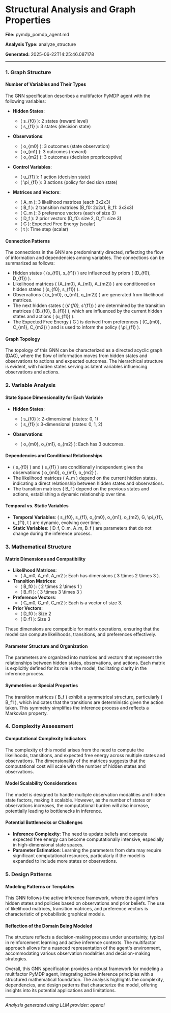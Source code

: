 # Structural Analysis and Graph Properties

**File:** pymdp_pomdp_agent.md

**Analysis Type:** analyze_structure

**Generated:** 2025-06-22T14:25:46.087178

---

### 1. Graph Structure

#### Number of Variables and Their Types
The GNN specification describes a multifactor PyMDP agent with the following variables:

- **Hidden States**:
  - \( s_{f0} \): 2 states (reward level)
  - \( s_{f1} \): 3 states (decision state)

- **Observations**:
  - \( o_{m0} \): 3 outcomes (state observation)
  - \( o_{m1} \): 3 outcomes (reward)
  - \( o_{m2} \): 3 outcomes (decision proprioceptive)

- **Control Variables**:
  - \( u_{f1} \): 1 action (decision state)
  - \( \pi_{f1} \): 3 actions (policy for decision state)

- **Matrices and Vectors**:
  - \( A_m \): 3 likelihood matrices (each 3x2x3)
  - \( B_f \): 2 transition matrices (B_f0: 2x2x1, B_f1: 3x3x3)
  - \( C_m \): 3 preference vectors (each of size 3)
  - \( D_f \): 2 prior vectors (D_f0: size 2, D_f1: size 3)
  - \( G \): Expected Free Energy (scalar)
  - \( t \): Time step (scalar)

#### Connection Patterns
The connections in the GNN are predominantly directed, reflecting the flow of information and dependencies among variables. The connections can be summarized as follows:

- Hidden states \( (s_{f0}, s_{f1}) \) are influenced by priors \( (D_{f0}, D_{f1}) \).
- Likelihood matrices \( (A_{m0}, A_{m1}, A_{m2}) \) are conditioned on hidden states \( (s_{f0}, s_{f1}) \).
- Observations \( (o_{m0}, o_{m1}, o_{m2}) \) are generated from likelihood matrices.
- The next hidden states \( (s'_{f0}, s'_{f1}) \) are determined by the transition matrices \( (B_{f0}, B_{f1}) \), which are influenced by the current hidden states and actions \( (u_{f1}) \).
- The Expected Free Energy \( G \) is derived from preferences \( (C_{m0}, C_{m1}, C_{m2}) \) and is used to inform the policy \( \pi_{f1} \).

#### Graph Topology
The topology of this GNN can be characterized as a directed acyclic graph (DAG), where the flow of information moves from hidden states and observations to actions and expected outcomes. The hierarchical structure is evident, with hidden states serving as latent variables influencing observations and actions.

### 2. Variable Analysis

#### State Space Dimensionality for Each Variable
- **Hidden States**:
  - \( s_{f0} \): 2-dimensional (states: 0, 1)
  - \( s_{f1} \): 3-dimensional (states: 0, 1, 2)

- **Observations**:
  - \( o_{m0}, o_{m1}, o_{m2} \): Each has 3 outcomes.

#### Dependencies and Conditional Relationships
- \( s_{f0} \) and \( s_{f1} \) are conditionally independent given the observations \( o_{m0}, o_{m1}, o_{m2} \).
- The likelihood matrices \( A_m \) depend on the current hidden states, indicating a direct relationship between hidden states and observations.
- The transition matrices \( B_f \) depend on the previous states and actions, establishing a dynamic relationship over time.

#### Temporal vs. Static Variables
- **Temporal Variables**: \( s_{f0}, s_{f1}, o_{m0}, o_{m1}, o_{m2}, G, \pi_{f1}, u_{f1}, t \) are dynamic, evolving over time.
- **Static Variables**: \( D_f, C_m, A_m, B_f \) are parameters that do not change during the inference process.

### 3. Mathematical Structure

#### Matrix Dimensions and Compatibility
- **Likelihood Matrices**:
  - \( A_m0, A_m1, A_m2 \): Each has dimensions \( 3 \times 2 \times 3 \).
- **Transition Matrices**:
  - \( B_f0 \): \( 2 \times 2 \times 1 \)
  - \( B_f1 \): \( 3 \times 3 \times 3 \)
- **Preference Vectors**:
  - \( C_m0, C_m1, C_m2 \): Each is a vector of size 3.
- **Prior Vectors**:
  - \( D_f0 \): Size 2
  - \( D_f1 \): Size 3

These dimensions are compatible for matrix operations, ensuring that the model can compute likelihoods, transitions, and preferences effectively.

#### Parameter Structure and Organization
The parameters are organized into matrices and vectors that represent the relationships between hidden states, observations, and actions. Each matrix is explicitly defined for its role in the model, facilitating clarity in the inference process.

#### Symmetries or Special Properties
The transition matrices \( B_f \) exhibit a symmetrical structure, particularly \( B_f1 \), which indicates that the transitions are deterministic given the action taken. This symmetry simplifies the inference process and reflects a Markovian property.

### 4. Complexity Assessment

#### Computational Complexity Indicators
The complexity of this model arises from the need to compute the likelihoods, transitions, and expected free energy across multiple states and observations. The dimensionality of the matrices suggests that the computational cost will scale with the number of hidden states and observations.

#### Model Scalability Considerations
The model is designed to handle multiple observation modalities and hidden state factors, making it scalable. However, as the number of states or observations increases, the computational burden will also increase, potentially leading to bottlenecks in inference.

#### Potential Bottlenecks or Challenges
- **Inference Complexity**: The need to update beliefs and compute expected free energy can become computationally intensive, especially in high-dimensional state spaces.
- **Parameter Estimation**: Learning the parameters from data may require significant computational resources, particularly if the model is expanded to include more states or observations.

### 5. Design Patterns

#### Modeling Patterns or Templates
This GNN follows the active inference framework, where the agent infers hidden states and policies based on observations and prior beliefs. The use of likelihood matrices, transition matrices, and preference vectors is characteristic of probabilistic graphical models.

#### Reflection of the Domain Being Modeled
The structure reflects a decision-making process under uncertainty, typical in reinforcement learning and active inference contexts. The multifactor approach allows for a nuanced representation of the agent's environment, accommodating various observation modalities and decision-making strategies.

Overall, this GNN specification provides a robust framework for modeling a multifactor PyMDP agent, integrating active inference principles with a structured mathematical foundation. The analysis highlights the complexity, dependencies, and design patterns that characterize the model, offering insights into its potential applications and limitations.

---

*Analysis generated using LLM provider: openai*
